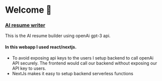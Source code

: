 # Welcome 👋

### [AI resume writer ](https://sensational-cendol-2cb7c4.netlify.app/)
This is the AI resume builder using openAi gpt-3 api.

#### In this webapp I used react/nextjs.
- To avoid exposing api keys to the users I setup backend to call openAi API securely. The frontend would call our backend without exposing our API key to users.
- NextJs makes it easy to setup backend serverless functions
